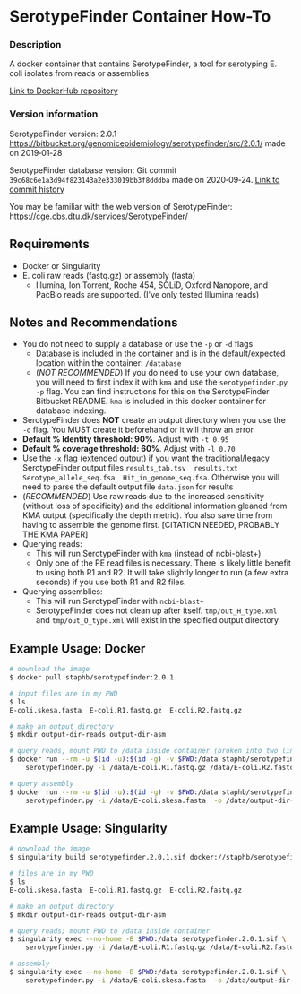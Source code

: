 # SerotypeFinder Container How-To

### Description
A docker container that contains SerotypeFinder, a tool for serotyping E. coli isolates from reads or assemblies

[Link to DockerHub repository](https://hub.docker.com/r/staphb/serotypefinder)

### Version information
SerotypeFinder version: 2.0.1 https://bitbucket.org/genomicepidemiology/serotypefinder/src/2.0.1/ made on 2019‑01‑28

SerotypeFinder database version: Git commit `39c68c6e1a3d94f823143a2e333019bb3f8dddba` made on 2020‑09‑24. [Link to commit history](https://bitbucket.org/genomicepidemiology/serotypefinder_db/commits/)

You may be familiar with the web version of SerotypeFinder: https://cge.cbs.dtu.dk/services/SerotypeFinder/

## Requirements
  * Docker or Singularity
  * E. coli raw reads (fastq.gz) or assembly (fasta)
    * Illumina, Ion Torrent, Roche 454, SOLiD, Oxford Nanopore, and PacBio reads are supported. (I've only tested Illumina reads)

## Notes and Recommendations
  * You do not need to supply a database or use the `-p` or `-d` flags
    * Database is included in the container and is in the default/expected location within the container: `/database`
    * (*NOT RECOMMENDED*) If you do need to use your own database, you will need to first index it with `kma` and use the `serotypefinder.py -p` flag. You can find instructions for this on the SerotypeFinder Bitbucket README. `kma` is included in this docker container for database indexing.
  * SerotypeFinder does **NOT** create an output directory when you use the `-o` flag. You MUST create it beforehand or it will throw an error.
  * **Default % Identity threshold: 90%**. Adjust with `-t 0.95`
  * **Default % coverage threshold: 60%**. Adjust with `-l 0.70`
  * Use the `-x` flag (extended output) if you want the traditional/legacy SerotypeFinder output files `results_tab.tsv  results.txt  Serotype_allele_seq.fsa  Hit_in_genome_seq.fsa`. Otherwise you will need to parse the default output file `data.json` for results
  * (*RECOMMENDED*) Use raw reads due to the increased sensitivity (without loss of specificity) and the additional information gleaned from KMA output (specifically the depth metric). You also save time from having to assemble the genome first. [CITATION NEEDED, PROBABLY THE KMA PAPER]
  * Querying reads:
    * This will run SerotypeFinder with `kma` (instead of ncbi-blast+)
    * Only one of the PE read files is necessary. There is likely little benefit to using both R1 and R2. It will take slightly longer to run (a few extra seconds) if you use both R1 and R2 files.
  * Querying assemblies:
    * This will run SerotypeFinder with `ncbi-blast+`
    * SerotypeFinder does not clean up after itself. `tmp/out_H_type.xml` and `tmp/out_O_type.xml` will exist in the specified output directory

## Example Usage: Docker
```bash
# download the image
$ docker pull staphb/serotypefinder:2.0.1

# input files are in my PWD
$ ls
E-coli.skesa.fasta  E-coli.R1.fastq.gz  E-coli.R2.fastq.gz

# make an output directory
$ mkdir output-dir-reads output-dir-asm

# query reads, mount PWD to /data inside container (broken into two lines for readabilty)
$ docker run --rm -u $(id -u):$(id -g) -v $PWD:/data staphb/serotypefinder:2.0.1 \
    serotypefinder.py -i /data/E-coli.R1.fastq.gz /data/E-coli.R2.fastq.gz -o /data/output-dir-reads

# query assembly
$ docker run --rm -u $(id -u):$(id -g) -v $PWD:/data staphb/serotypefinder:2.0.1 \
    serotypefinder.py -i /data/E-coli.skesa.fasta  -o /data/output-dir-asm
```

## Example Usage: Singularity
```bash
# download the image
$ singularity build serotypefinder.2.0.1.sif docker://staphb/serotypefinder:2.0.1

# files are in my PWD
$ ls
E-coli.skesa.fasta  E-coli.R1.fastq.gz  E-coli.R2.fastq.gz

# make an output directory
$ mkdir output-dir-reads output-dir-asm

# query reads; mount PWD to /data inside container
$ singularity exec --no-home -B $PWD:/data serotypefinder.2.0.1.sif \
    serotypefinder.py -i /data/E-coli.R1.fastq.gz /data/E-coli.R2.fastq.gz -o /data/output-dir-reads

# assembly
$ singularity exec --no-home -B $PWD:/data serotypefinder.2.0.1.sif \
    serotypefinder.py -i /data/E-coli.skesa.fasta  -o /data/output-dir-asm
```
